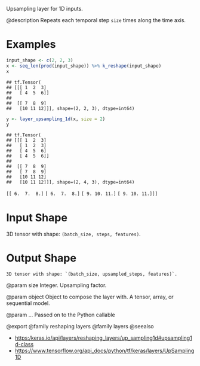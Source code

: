 Upsampling layer for 1D inputs.

@description
Repeats each temporal step `size` times along the time axis.

# Examples

```r
input_shape <- c(2, 2, 3)
x <- seq_len(prod(input_shape)) %>% k_reshape(input_shape)
x
```

```
## tf.Tensor(
## [[[ 1  2  3]
##   [ 4  5  6]]
##
##  [[ 7  8  9]
##   [10 11 12]]], shape=(2, 2, 3), dtype=int64)
```

```r
y <- layer_upsampling_1d(x, size = 2)
y
```

```
## tf.Tensor(
## [[[ 1  2  3]
##   [ 1  2  3]
##   [ 4  5  6]
##   [ 4  5  6]]
##
##  [[ 7  8  9]
##   [ 7  8  9]
##   [10 11 12]
##   [10 11 12]]], shape=(2, 4, 3), dtype=int64)
```

 `[[ 6.  7.  8.]`
  `[ 6.  7.  8.]`
  `[ 9. 10. 11.]`
  `[ 9. 10. 11.]]]`

# Input Shape
3D tensor with shape: `(batch_size, steps, features)`.

# Output Shape
    3D tensor with shape: `(batch_size, upsampled_steps, features)`.

@param size
Integer. Upsampling factor.

@param object
Object to compose the layer with. A tensor, array, or sequential model.

@param ...
Passed on to the Python callable

@export
@family reshaping layers
@family layers
@seealso
+ <https:/keras.io/api/layers/reshaping_layers/up_sampling1d#upsampling1d-class>
+ <https://www.tensorflow.org/api_docs/python/tf/keras/layers/UpSampling1D>

